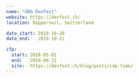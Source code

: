 ```yaml
---
name: "GDG DevFest"
website: https://devfest.ch/
location: Rapperswil, Switzerland

date_start: 2018-10-20
date_end:   2018-10-21

cfp:
  start: 2018-05-01
  end:   2018-08-31
  site:  https://devfest.ch/blog/posts/c4p-time/
---
```

